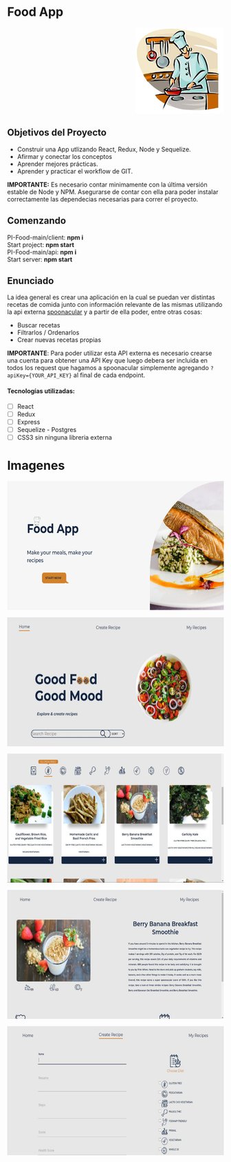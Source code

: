 

# Food App

<p align="right">
  <img height="200" src="./cooking.png" />
</p>

## Objetivos del Proyecto

- Construir una App utlizando React, Redux, Node y Sequelize.
- Afirmar y conectar los conceptos
- Aprender mejores prácticas.
- Aprender y practicar el workflow de GIT.

__IMPORTANTE:__ Es necesario contar minimamente con la última versión estable de Node y NPM. Asegurarse de contar con ella para poder instalar correctamente las dependecias necesarias para correr el proyecto.

## Comenzando

 PI-Food-main/client: 
 __npm i__ <br>
 Start project: __npm start__
 <br>
 PI-Food-main/api:
  __npm i__ <br>
   Start server: __npm start__
 


## Enunciado

La idea general es crear una aplicación en la cual se puedan ver distintas recetas de comida junto con información relevante de las mismas utilizando la api externa [spoonacular](https://spoonacular.com/food-api) y a partir de ella poder, entre otras cosas:

  - Buscar recetas
  - Filtrarlos / Ordenarlos
  - Crear nuevas recetas propias

__IMPORTANTE__: Para poder utilizar esta API externa es necesario crearse una cuenta para obtener una API Key que luego debera ser incluida en todos los request que hagamos a spoonacular simplemente agregando `?apiKey={YOUR_API_KEY}` al final de cada endpoint.



#### Tecnologías utilizadas:
- [ ] React
- [ ] Redux
- [ ] Express
- [ ] Sequelize - Postgres
- [ ] CSS3 sin ninguna libreria externa
# Imagenes 

<p align="center">
  <img height="300" src="./landing.png" />
</p>
<p align="center">
  <img height="300" src="./home.jpeg" />
</p>
<p align="center">
  <img height="300" src="./cards.jpeg" />
</p>
<p align="center">
  <img height="300" src="./detail.jpeg" />
</p>
<p align="center">
  <img height="300" src="./form.jpeg" />
</p>
